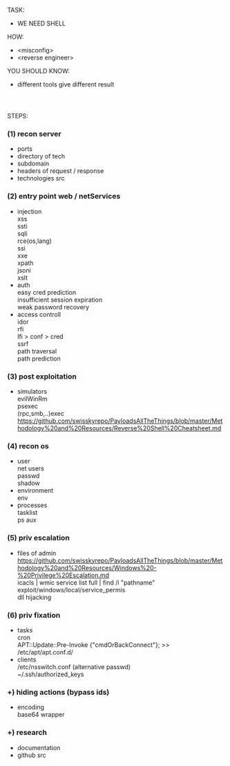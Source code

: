 TASK:  
- WE NEED SHELL  

HOW:  
- \<misconfig\> 
- \<reverse engineer\>   

YOU SHOULD KNOW:  
- different tools give different result 

#
\
STEPS:
### (1) recon server
- ports
- directory of tech
- subdomain
- headers of request / response
- technologies src

### (2) entry point web / netServices
- injection  
  xss  
  ssti  
  sqli  
  rce(os,lang)  
  ssi  
  xxe  
  xpath  
  jsoni  
  xslt  
- auth  
  easy cred prediction  
  insufficient session expiration  
  weak password recovery  
- access controll  
  idor  
  rfi  
  lfi > conf > cred  
  ssrf  
  path traversal  
  path prediction  
  
### (3) post exploitation
- simulators  
  evilWinRm  
  psexec  
  (rpc,smb,..)exec  
  https://github.com/swisskyrepo/PayloadsAllTheThings/blob/master/Methodology%20and%20Resources/Reverse%20Shell%20Cheatsheet.md

### (4) recon os
- user  
  net users  
  passwd  
  shadow  
- environment  
  env  
- processes  
  tasklist  
  ps aux  

### (5) priv escalation
- files of admin  
  https://github.com/swisskyrepo/PayloadsAllTheThings/blob/master/Methodology%20and%20Resources/Windows%20-%20Privilege%20Escalation.md   
  icacls | wmic service list full | find /i "pathname"  
  exploit/windows/local/service_permis  
  dll hijacking  

### (6) priv fixation
- tasks  
  cron  
  APT::Update::Pre-Invoke {"cmdOrBackConnect"}; >> /etc/apt/apt.conf.d/  
- clients  
  /etc/nsswitch.conf (alternative passwd)  
  ~/.ssh/authorized_keys  

### +) hiding actions (bypass ids)
- encoding  
  base64 wrapper

### +) research
- documentation
- github src
